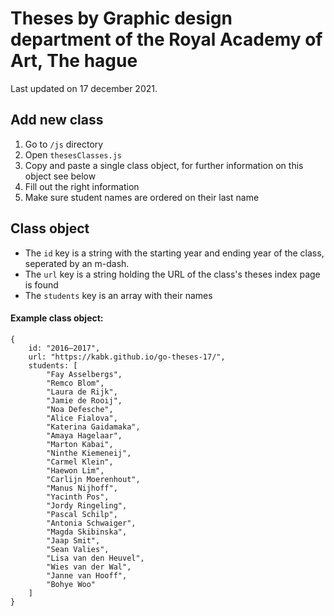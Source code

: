 # Theses by Graphic design department of the Royal Academy of Art, The hague

Last updated on 17 december 2021.

## Add new class

1. Go to `/js` directory
2. Open `thesesClasses.js`
3. Copy and paste a single class object, for further information on this object see below
4. Fill out the right information
5. Make sure student names are ordered on their last name

## Class object

- The `id` key is a string with the starting year and ending year of the class, seperated by an m-dash.
- The `url` key is a string holding the URL of the class's theses index page is found
- The `students` key is an array with their names

#### Example class object:
````
{
    id: "2016—2017",
    url: "https://kabk.github.io/go-theses-17/",
    students: [
        "Fay Asselbergs",
        "Remco Blom",
        "Laura de Rijk",
        "Jamie de Rooij",
        "Noa Defesche",
        "Alice Fialova",
        "Katerina Gaidamaka",
        "Amaya Hagelaar",
        "Marton Kabai",
        "Ninthe Kiemeneij",
        "Carmel Klein",
        "Haewon Lim",
        "Carlijn Moerenhout",
        "Manus Nijhoff",
        "Yacinth Pos",
        "Jordy Ringeling",
        "Pascal Schilp",
        "Antonia Schwaiger",
        "Magda Skibinska",
        "Jaap Smit",
        "Sean Valies",
        "Lisa van den Heuvel",
        "Wies van der Wal",
        "Janne van Hooff",
        "Bohye Woo"
    ]
}
````